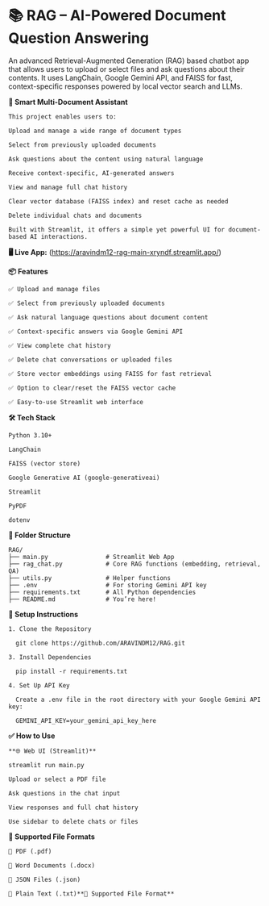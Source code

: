 # **📚 RAG – AI-Powered Document Question Answering**
An advanced Retrieval-Augmented Generation (RAG) based chatbot app that allows users to upload or select files and ask questions about their     contents. It uses LangChain, Google Gemini API, and FAISS for fast, context-specific responses powered by local vector search and LLMs.


**🤖 Smart Multi-Document Assistant**

    This project enables users to:
    
    Upload and manage a wide range of document types
    
    Select from previously uploaded documents
    
    Ask questions about the content using natural language
    
    Receive context-specific, AI-generated answers
    
    View and manage full chat history
    
    Clear vector database (FAISS index) and reset cache as needed
    
    Delete individual chats and documents
    
    Built with Streamlit, it offers a simple yet powerful UI for document-based AI interactions.

    
**🖥️ Live App:** (https://aravindm12-rag-main-xryndf.streamlit.app/)


**📦 Features**
  
    ✅ Upload and manage files
    
    ✅ Select from previously uploaded documents
    
    ✅ Ask natural language questions about document content
    
    ✅ Context-specific answers via Google Gemini API
    
    ✅ View complete chat history
    
    ✅ Delete chat conversations or uploaded files
    
    ✅ Store vector embeddings using FAISS for fast retrieval
    
    ✅ Option to clear/reset the FAISS vector cache
    
    ✅ Easy-to-use Streamlit web interface

**🛠️ Tech Stack**

    Python 3.10+
    
    LangChain
    
    FAISS (vector store)
    
    Google Generative AI (google-generativeai)
    
    Streamlit
    
    PyPDF
    
    dotenv


**📁 Folder Structure**

    RAG/
    ├── main.py                # Streamlit Web App
    ├── rag_chat.py            # Core RAG functions (embedding, retrieval, QA)
    ├── utils.py               # Helper functions
    ├── .env                   # For storing Gemini API key
    ├── requirements.txt       # All Python dependencies
    ├── README.md              # You’re here!

**🚀 Setup Instructions**
    
    1. Clone the Repository
       
      git clone https://github.com/ARAVINDM12/RAG.git
    
    3. Install Dependencies
    
      pip install -r requirements.txt
      
    4. Set Up API Key
    
      Create a .env file in the root directory with your Google Gemini API key:
    
      GEMINI_API_KEY=your_gemini_api_key_here
  
**✅ How to Use**
  
    **🌐 Web UI (Streamlit)**
  
    streamlit run main.py
    
    Upload or select a PDF file
    
    Ask questions in the chat input
    
    View responses and full chat history
    
    Use sidebar to delete chats or files

  **📄 Supported File Formats**
    
    📄 PDF (.pdf)
    
    📝 Word Documents (.docx)
    
    📂 JSON Files (.json)
    
    📃 Plain Text (.txt)**📄 Supported File Format**
    
  
